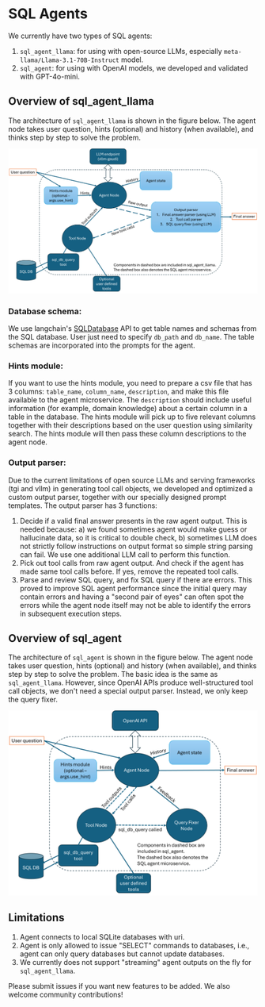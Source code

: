 # SQL Agents
We currently have two types of SQL agents:
1. `sql_agent_llama`: for using with open-source LLMs, especially `meta-llama/Llama-3.1-70B-Instruct` model.
2. `sql_agent`: for using with OpenAI models, we developed and validated with GPT-4o-mini.

## Overview of sql_agent_llama

The architecture of `sql_agent_llama` is shown in the figure below.
The agent node takes user question, hints (optional) and history (when available), and thinks step by step to solve the problem.

![SQL Agent Llama Architecture](../../../assets/sql_agent_llama.png)

### Database schema:

We use langchain's [SQLDatabase](https://python.langchain.com/api_reference/community/utilities/langchain_community.utilities.sql_database.SQLDatabase.html#langchain_community.utilities.sql_database.SQLDatabase) API to get table names and schemas from the SQL database. User just need to specify `db_path` and `db_name`. The table schemas are incorporated into the prompts for the agent.

### Hints module:

If you want to use the hints module, you need to prepare a csv file that has 3 columns: `table_name`, `column_name`, `description`, and make this file available to the agent microservice. The `description` should include useful information (for example, domain knowledge) about a certain column in a table in the database. The hints module will pick up to five relevant columns together with their descriptions based on the user question using similarity search. The hints module will then pass these column descriptions to the agent node.

### Output parser:

Due to the current limitations of open source LLMs and serving frameworks (tgi and vllm) in generating tool call objects, we developed and optimized a custom output parser, together with our specially designed prompt templates. The output parser has 3 functions:

1. Decide if a valid final answer presents in the raw agent output. This is needed because: a) we found sometimes agent would make guess or hallucinate data, so it is critical to double check, b) sometimes LLM does not strictly follow instructions on output format so simple string parsing can fail. We use one additional LLM call to perform this function.
2. Pick out tool calls from raw agent output. And check if the agent has made same tool calls before. If yes, remove the repeated tool calls.
3. Parse and review SQL query, and fix SQL query if there are errors. This proved to improve SQL agent performance since the initial query may contain errors and having a "second pair of eyes" can often spot the errors while the agent node itself may not be able to identify the errors in subsequent execution steps.

## Overview of sql_agent
The architecture of `sql_agent` is shown in the figure below.
The agent node takes user question, hints (optional) and history (when available), and thinks step by step to solve the problem. The basic idea is the same as `sql_agent_llama`. However, since OpenAI APIs produce well-structured tool call objects, we don't need a special output parser. Instead, we only keep the query fixer.

![SQL Agent Architecture](../../../assets/sql_agent.png)


## Limitations
1. Agent connects to local SQLite databases with uri.
2. Agent is only allowed to issue "SELECT" commands to databases, i.e., agent can only query databases but cannot update databases.
3. We currently does not support "streaming" agent outputs on the fly for `sql_agent_llama`.

Please submit issues if you want new features to be added. We also welcome community contributions!
